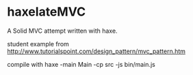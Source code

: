 # haxelateMVC
A Solid MVC attempt written with haxe. 

student example from http://www.tutorialspoint.com/design_pattern/mvc_pattern.htm

compile with haxe -main Main -cp src -js bin/main.js
